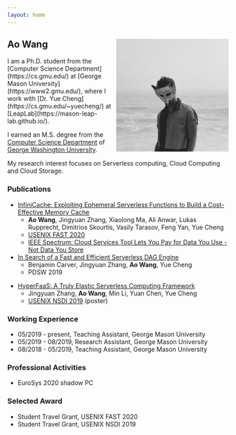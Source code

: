 ```yaml
---
layout: home
---   
```

<h2>
<img src="image/22485154.jpeg"
  width="256"
  height="256"
  style="float:right;">
  Ao Wang
</h2>
I am a Ph.D. student from the [Computer Science Department](https://cs.gmu.edu/) at [George Mason University](https://www2.gmu.edu/), 
where I work with [Dr. Yue Cheng](https://cs.gmu.edu/~yuecheng/) at [LeapLab](https://mason-leap-lab.github.io/).

I earned an M.S. degree from the [Computer Science Department](https://www.cs.seas.gwu.edu/) of [George Washington University](https://www.gwu.edu/).

My research interest focuses on Serverless computing, Cloud Computing and Cloud Storage.


### Publications
- [InfiniCache: Exploiting Ephemeral Serverless Functions to Build a Cost-Effective Memory Cache](https://www.usenix.org/conference/fast20/presentation/wang-ao)
  - **Ao Wang**, Jingyuan Zhang, Xiaolong Ma, Ali Anwar, Lukas Rupprecht, Dimitrios Skourtis, Vasily Tarasov, Feng Yan, Yue Cheng
  - [USENIX FAST 2020](https://www.usenix.org/conference/fast20)
  - [IEEE Spectrum: Cloud Services Tool Lets You Pay for Data You Use - Not Data You Store](https://spectrum.ieee.org/tech-talk/computing/networks/pay-cloud-services-data-tool-news)
- [In Search of a Fast and Efficient Serverless DAG Engine](https://arxiv.org/abs/1910.05896)
  - Benjamin Carver, Jingyuan Zhang, **Ao Wang**, Yue Cheng
  - PDSW 2019

* [HyperFaaS: A Truly Elastic Serverless Computing Framework](https://cs.gmu.edu/~yuecheng/docs/nsdi19_hyperfaas.pdf)
  * Jingyuan Zhang, **Ao Wang**, Min Li, Yuan Chen, Yue Cheng
  * [USENIX NSDI 2019](https://www.usenix.org/conference/nsdi19) (poster)

### Working Experience
* 05/2019 - present, Teaching Assistant, George Mason University
* 05/2019 - 08/2019, Research Assistant, George Mason University
* 08/2018 - 05/2019, Teaching Assistant, George Mason University

### Professional Activities

- EuroSys 2020 shadow PC

### Selected Award

- Student Travel Grant, USENIX FAST 2020
- Student Travel Grant, USENIX NSDI 2019